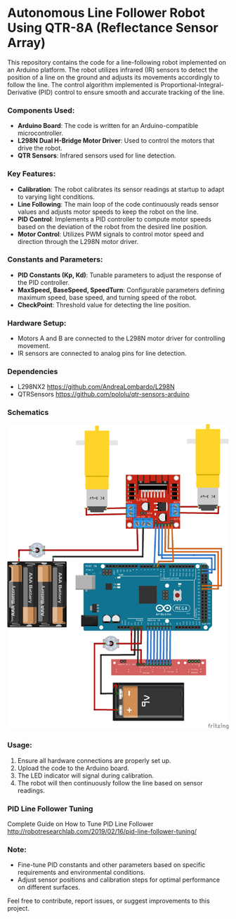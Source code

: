 # Autonomous Line Follower Robot Using QTR-8A (Reflectance Sensor Array)

This repository contains the code for a line-following robot implemented on an Arduino platform. The robot utilizes infrared (IR) sensors to detect the position of a line on the ground and adjusts its movements accordingly to follow the line. The control algorithm implemented is Proportional-Integral-Derivative (PID) control to ensure smooth and accurate tracking of the line.

### Components Used:
- **Arduino Board**: The code is written for an Arduino-compatible microcontroller.
- **L298N Dual H-Bridge Motor Driver**: Used to control the motors that drive the robot.
- **QTR Sensors**: Infrared sensors used for line detection.

### Key Features:
- **Calibration**: The robot calibrates its sensor readings at startup to adapt to varying light conditions.
- **Line Following**: The main loop of the code continuously reads sensor values and adjusts motor speeds to keep the robot on the line.
- **PID Control**: Implements a PID controller to compute motor speeds based on the deviation of the robot from the desired line position.
- **Motor Control**: Utilizes PWM signals to control motor speed and direction through the L298N motor driver.

### Constants and Parameters:
- **PID Constants (Kp, Kd)**: Tunable parameters to adjust the response of the PID controller.
- **MaxSpeed, BaseSpeed, SpeedTurn**: Configurable parameters defining maximum speed, base speed, and turning speed of the robot.
- **CheckPoint**: Threshold value for detecting the line position.

### Hardware Setup:
- Motors A and B are connected to the L298N motor driver for controlling movement.
- IR sensors are connected to analog pins for line detection.

### Dependencies

- L298NX2
    https://github.com/AndreaLombardo/L298N
- QTRSensors
    https://github.com/pololu/qtr-sensors-arduino

### Schematics
![Schematics](/Schematics/Line-follower-circuit-diagram.png)

### Usage:
1. Ensure all hardware connections are properly set up.
2. Upload the code to the Arduino board.
3. The LED indicator will signal during calibration.
4. The robot will then continuously follow the line based on sensor readings.

### PID Line Follower Tuning
Complete Guide on How to Tune PID Line Follower
    http://robotresearchlab.com/2019/02/16/pid-line-follower-tuning/

### Note:
- Fine-tune PID constants and other parameters based on specific requirements and environmental conditions.
- Adjust sensor positions and calibration steps for optimal performance on different surfaces.

Feel free to contribute, report issues, or suggest improvements to this project.





